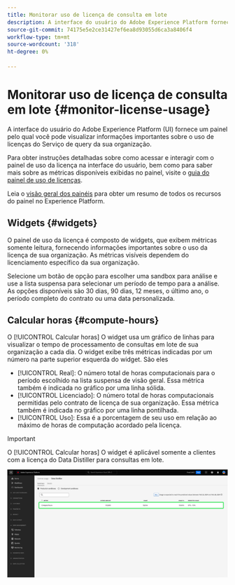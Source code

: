 ```yaml
---
title: Monitorar uso de licença de consulta em lote
description: A interface do usuário do Adobe Experience Platform fornece um painel pelo qual você pode visualizar informações importantes sobre o uso de licenças da Data Distiller de sua organização.
source-git-commit: 74175e5e2ce31427ef6ea8d93055d6ca3a8406f4
workflow-type: tm+mt
source-wordcount: '318'
ht-degree: 0%

---
```


# Monitorar uso de licença de consulta em lote {#monitor-license-usage}

A interface do usuário do Adobe Experience Platform (UI) fornece um painel pelo qual você pode visualizar informações importantes sobre o uso de licenças do Serviço de query da sua organização.

Para obter instruções detalhadas sobre como acessar e interagir com o painel de uso da licença na interface do usuário, bem como para saber mais sobre as métricas disponíveis exibidas no painel, visite o [guia do painel de uso de licenças](../../dashboards/guides/license-usage.md).

Leia o [visão geral dos painéis](../../dashboards/home.md) para obter um resumo de todos os recursos do painel no Experience Platform.

## Widgets {#widgets}

O painel de uso da licença é composto de widgets, que exibem métricas somente leitura, fornecendo informações importantes sobre o uso da licença de sua organização. As métricas visíveis dependem do licenciamento específico da sua organização.

Selecione um botão de opção para escolher uma sandbox para análise e use a lista suspensa para selecionar um período de tempo para a análise. As opções disponíveis são 30 dias, 90 dias, 12 meses, o último ano, o período completo do contrato ou uma data personalizada.

## Calcular horas {#compute-hours}

O [!UICONTROL Calcular horas] O widget usa um gráfico de linhas para visualizar o tempo de processamento de consultas em lote de sua organização a cada dia. O widget exibe três métricas indicadas por um número na parte superior esquerda do widget. São eles

- [!UICONTROL Real]: O número total de horas computacionais para o período escolhido na lista suspensa de visão geral. Essa métrica também é indicada no gráfico por uma linha sólida.
- [!UICONTROL Licenciado]: O número total de horas computacionais permitidas pelo contrato de licença de sua organização. Essa métrica também é indicada no gráfico por uma linha pontilhada.
- [!UICONTROL Uso]: Essa é a porcentagem de seu uso em relação ao máximo de horas de computação acordado pela licença.

>[!IMPORTANT]
>
>O [!UICONTROL Calcular horas] O widget é aplicável somente a clientes com a licença do Data Distiller para consultas em lote.

![O painel de uso da licença com o widget Compute hours destacado .](../images/data-distiller/compute-hours.png)
